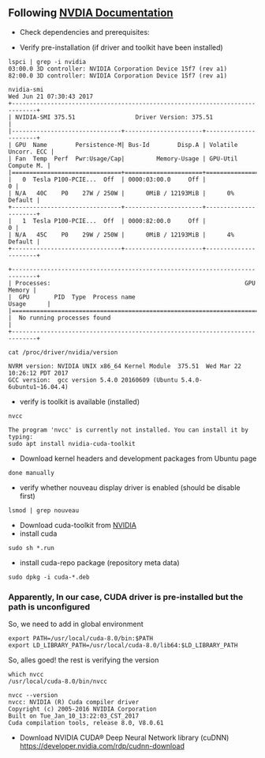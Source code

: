 ## Following [NVDIA Documentation](http://docs.nvidia.com/cuda/cuda-installation-guide-linux/#axzz4VZnqTJ2A)
* Check dependencies and prerequisites:

* Verify pre-installation (if driver and toolkit have been installed)
```
lspci | grep -i nvidia
03:00.0 3D controller: NVIDIA Corporation Device 15f7 (rev a1)
82:00.0 3D controller: NVIDIA Corporation Device 15f7 (rev a1)
```

```
nvidia-smi
Wed Jun 21 07:30:43 2017       
+-----------------------------------------------------------------------------+
| NVIDIA-SMI 375.51                 Driver Version: 375.51                    |
|-------------------------------+----------------------+----------------------+
| GPU  Name        Persistence-M| Bus-Id        Disp.A | Volatile Uncorr. ECC |
| Fan  Temp  Perf  Pwr:Usage/Cap|         Memory-Usage | GPU-Util  Compute M. |
|===============================+======================+======================|
|   0  Tesla P100-PCIE...  Off  | 0000:03:00.0     Off |                    0 |
| N/A   40C    P0    27W / 250W |      0MiB / 12193MiB |      0%      Default |
+-------------------------------+----------------------+----------------------+
|   1  Tesla P100-PCIE...  Off  | 0000:82:00.0     Off |                    0 |
| N/A   45C    P0    29W / 250W |      0MiB / 12193MiB |      4%      Default |
+-------------------------------+----------------------+----------------------+
                                                                               
+-----------------------------------------------------------------------------+
| Processes:                                                       GPU Memory |
|  GPU       PID  Type  Process name                               Usage      |
|=============================================================================|
|  No running processes found                                                 |
+-----------------------------------------------------------------------------+

```

```
cat /proc/driver/nvidia/version

NVRM version: NVIDIA UNIX x86_64 Kernel Module  375.51  Wed Mar 22 10:26:12 PDT 2017
GCC version:  gcc version 5.4.0 20160609 (Ubuntu 5.4.0-6ubuntu1~16.04.4) 

```
* verify is toolkit is available (installed)
```
nvcc

The program 'nvcc' is currently not installed. You can install it by typing:
sudo apt install nvidia-cuda-toolkit

```
* Download kernel headers and development packages from Ubuntu page
```
done manually
```
* verify whether nouveau display driver is enabled (should be disable first) 
```
lsmod | grep nouveau
```
* Download cuda-toolkit from [NVIDIA](https://developer.nvidia.com/cuda-downloads)
* install cuda
```
sudo sh *.run
```

* install cuda-repo package (repository meta data)
```
sudo dpkg -i cuda-*.deb
```
### Apparently, In our case, CUDA driver is pre-installed but the path is unconfigured 
So, we need to add in global environment
```
export PATH=/usr/local/cuda-8.0/bin:$PATH
export LD_LIBRARY_PATH=/usr/local/cuda-8.0/lib64:$LD_LIBRARY_PATH
```
So, alles goed! the rest is verifying the version
```
which nvcc
/usr/local/cuda-8.0/bin/nvcc

nvcc --version
nvcc: NVIDIA (R) Cuda compiler driver
Copyright (c) 2005-2016 NVIDIA Corporation
Built on Tue_Jan_10_13:22:03_CST_2017
Cuda compilation tools, release 8.0, V8.0.61

```


* Download NVIDIA CUDA® Deep Neural Network library (cuDNN) 
https://developer.nvidia.com/rdp/cudnn-download

